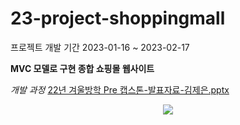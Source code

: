 # 23-project-shoppingmall

프로젝트 개발 기간 2023-01-16 ~ 2023-02-17

**MVC 모델로 구현 종합 쇼핑몰 웹사이트**



*개발 과정*
[22년 겨울방학 Pre 캡스톤-발표자료-김제은.pptx](https://github.com/jeeunKim/23-project-shoppingmall/files/11028446/22.Pre.-.-.pptx)


<p align="center">
  <img src="[22년 겨울방학 Pre 캡스톤-발표자료-김제은.pptx](https://github.com/jeeunKim/23-project-shoppingmall/files/11028362/22.Pre.-.-.pptx)">
</p>
